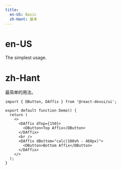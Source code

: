 ```yaml
---
title:
  en-US: Basic
  zh-Hant: 基本
---
```


# en-US

The simplest usage.

# zh-Hant

最简单的用法。

```tsx
import { DButton, DAffix } from '@react-devui/ui';

export default function Demo() {
  return (
    <>
      <DAffix dTop={150}>
        <DButton>Top Affix</DButton>
      </DAffix>
      <br />
      <DAffix dBottom="calc(100vh - 460px)">
        <DButton>Bottom Affix</DButton>
      </DAffix>
    </>
  );
}
```
